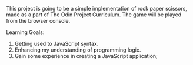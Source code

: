 This project is going to be a simple implementation of rock paper scissors, made as a part of The Odin Project Curriculum. The game will be played from the browser console.

Learning Goals:
1. Getting used to JavaScript syntax.
2. Enhancing my understanding of programming logic.
3. Gain some experience in creating a JavaScript application;